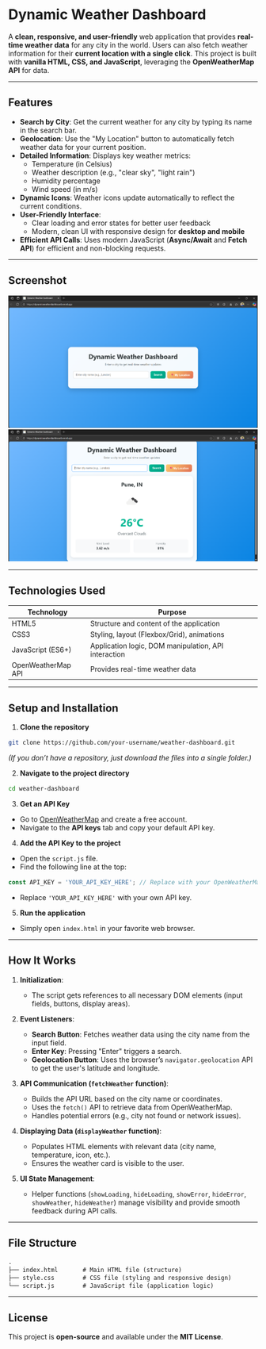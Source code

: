# Dynamic Weather Dashboard

A **clean, responsive, and user-friendly** web application that provides **real-time weather data** for any city in the world. Users can also fetch weather information for their **current location with a single click**. This project is built with **vanilla HTML, CSS, and JavaScript**, leveraging the **OpenWeatherMap API** for data.

---

## Features

- **Search by City**: Get the current weather for any city by typing its name in the search bar.
- **Geolocation**: Use the "My Location" button to automatically fetch weather data for your current position.
- **Detailed Information**: Displays key weather metrics:
  - Temperature (in Celsius)
  - Weather description (e.g., "clear sky", "light rain")
  - Humidity percentage
  - Wind speed (in m/s)
- **Dynamic Icons**: Weather icons update automatically to reflect the current conditions.
- **User-Friendly Interface**:
  - Clear loading and error states for better user feedback
  - Modern, clean UI with responsive design for **desktop and mobile**
- **Efficient API Calls**: Uses modern JavaScript (**Async/Await** and **Fetch API**) for efficient and non-blocking requests.

---

## Screenshot
![alt text](image.png)
![Screenshot](screenshot.png)

---

## Technologies Used

| Technology            | Purpose                                                                 |
|-----------------------|-------------------------------------------------------------------------|
| HTML5                 | Structure and content of the application                                |
| CSS3                  | Styling, layout (Flexbox/Grid), animations                               |
| JavaScript (ES6+)     | Application logic, DOM manipulation, API interaction                    |
| OpenWeatherMap API    | Provides real-time weather data                                         |

---

## Setup and Installation

1. **Clone the repository**
```bash
git clone https://github.com/your-username/weather-dashboard.git
```
*(If you don’t have a repository, just download the files into a single folder.)*

2. **Navigate to the project directory**
```bash
cd weather-dashboard
```

3. **Get an API Key**
- Go to [OpenWeatherMap](https://openweathermap.org/) and create a free account.
- Navigate to the **API keys** tab and copy your default API key.

4. **Add the API Key to the project**
- Open the `script.js` file.
- Find the following line at the top:
```javascript
const API_KEY = 'YOUR_API_KEY_HERE'; // Replace with your OpenWeatherMap API key
```
- Replace `'YOUR_API_KEY_HERE'` with your own API key.

5. **Run the application**
- Simply open `index.html` in your favorite web browser.

---

## How It Works

1. **Initialization**:  
   - The script gets references to all necessary DOM elements (input fields, buttons, display areas).

2. **Event Listeners**:  
   - **Search Button**: Fetches weather data using the city name from the input field.
   - **Enter Key**: Pressing "Enter" triggers a search.
   - **Geolocation Button**: Uses the browser’s `navigator.geolocation` API to get the user's latitude and longitude.

3. **API Communication (`fetchWeather` function)**:  
   - Builds the API URL based on the city name or coordinates.
   - Uses the `fetch()` API to retrieve data from OpenWeatherMap.
   - Handles potential errors (e.g., city not found or network issues).

4. **Displaying Data (`displayWeather` function)**:  
   - Populates HTML elements with relevant data (city name, temperature, icon, etc.).
   - Ensures the weather card is visible to the user.

5. **UI State Management**:  
   - Helper functions (`showLoading`, `hideLoading`, `showError`, `hideError`, `showWeather`, `hideWeather`) manage visibility and provide smooth feedback during API calls.

---

## File Structure
```
.
├── index.html       # Main HTML file (structure)
├── style.css        # CSS file (styling and responsive design)
└── script.js        # JavaScript file (application logic)
```

---

## License
This project is **open-source** and available under the **MIT License**.

